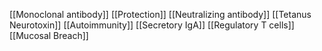 [[Monoclonal antibody]]
[[Protection]]
[[Neutralizing antibody]]
[[Tetanus Neurotoxin]]
[[Autoimmunity]]
[[Secretory IgA]]
[[Regulatory T cells]]
[[Mucosal Breach]]
